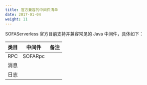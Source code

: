 ```yaml
---
title: 官方兼容的中间件清单
date: 2017-01-04
weight: 11
---
```


SOFAServerless 官方目前支持并兼容常见的 Java 中间件，具体如下：



| 类目 | 中间件 | 备注 |
|-|-|-|
| RPC | SOFARpc | |
| 消息 | | |
| 日志 | | |